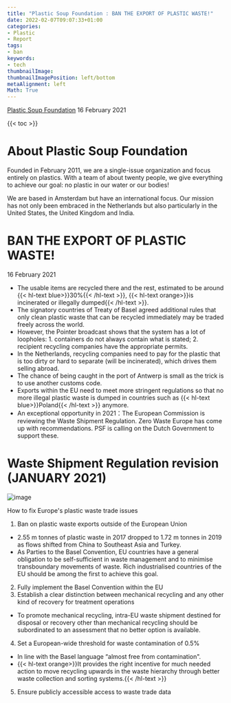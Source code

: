 ```yaml
---
title: "Plastic Soup Foundation : BAN THE EXPORT OF PLASTIC WASTE!"
date: 2022-02-07T09:07:33+01:00
categories:
- Plastic
- Report
tags:
- ban
keywords:
- tech
thumbnailImage:
thumbnailImagePosition: left/bottom
metaAlignment: left
Math: True
---
```

[Plastic Soup Foundation](https://www.plasticsoupfoundation.org/en/2021/02/ban-the-export-of-plastic-waste/)
16 February 2021
<!--more-->
{{< toc >}}

# About Plastic Soup Foundation
Founded in February 2011, we are a single-issue organization and focus entirely on plastics. With a team of about twenty people, we give everything to achieve our goal: no plastic in our water or our bodies!

We are based in Amsterdam but have an international focus. Our mission has not only been embraced in the Netherlands but also particularly in the United States, the United Kingdom and India.

# BAN THE EXPORT OF PLASTIC WASTE!
16 February 2021
* The usable items are recycled there and the rest, estimated to be around {{< hl-text blue>}}30%{{< /hl-text >}}, {{< hl-text orange>}}is incinerated or illegally dumped{{< /hl-text >}}.
* The signatory countries of Treaty of Basel agreed additional rules that only clean plastic waste that can be recycled immediately may be traded freely across the world.
* However, the Pointer broadcast shows that the system has a lot of loopholes: 1. containers do not always contain what is stated; 2. recipient recycling companies have the appropriate permits.
* In the Netherlands, recycling companies need to pay for the plastic that is too dirty or hard to separate (will be incinerated), which drives them selling abroad.
* The chance of being caught in the port of Antwerp is small as the trick is to use another customs code.
* Exports within the EU need to meet more stringent regulations so that no more illegal plastic waste is dumped in countries such as {{< hl-text blue>}}Poland{{< /hl-text >}} anymore.
* An exceptional opportunity in 2021：The European Commission is reviewing the Waste Shipment Regulation. Zero Waste Europe has come up with recommendations. PSF is calling on the Dutch Government to support these.

# Waste Shipment Regulation revision (JANUARY 2021)

![image](https://user-images.githubusercontent.com/65668613/152759007-12ab012e-2219-4908-b1d9-3152c6f92cd3.png)

How to fix Europe's plastic waste trade issues
1. Ban on plastic waste exports outside of
the European Union
* 2.55 m tonnes of plastic waste in 2017 dropped to 1.72 m tonnes in 2019 as flows shifted from China to Southeast Asia and Turkey.
* As Parties to the Basel Convention, EU countries have a general obligation to be self-sufficient in waste management and to minimise transboundary movements of waste. Rich industrialised countries of the EU should be among the first to
achieve this goal.
2. Fully implement the Basel Convention within the EU
3. Establish a clear distinction between mechanical recycling and any other kind of recovery for treatment operations
* To promote mechanical recycling, intra-EU waste shipment destined for
disposal or recovery other than mechanical recycling should be subordinated to an assessment that no better option is available.
4. Set a European-wide threshold for waste contamination of 0.5%
* In line with the Basel language “almost free from contamination".
* {{< hl-text orange>}}It provides the right incentive for much needed action to move recycling upwards in the waste hierarchy through better waste collection and sorting systems.{{< /hl-text >}}
5. Ensure publicly accessible access to waste trade data
